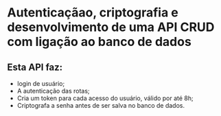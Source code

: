 ﻿# Autenticaçãao, criptografia e desenvolvimento de uma API CRUD com ligação ao banco de dados

## Esta API faz:

- login de usuário;
- A autenticação das rotas;
- Cria um token para cada acesso do usuário, válido por até 8h;
- Criptografa a senha antes de ser salva no banco de dados.
